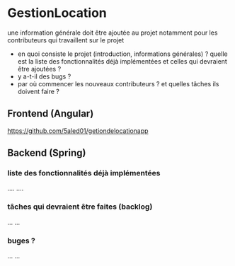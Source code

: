 # GestionLocation

une information générale doit être ajoutée au projet notamment pour les contributeurs qui travaillent sur le projet

- en quoi consiste le projet (introduction, informations générales) ?
quelle est la liste des fonctionnalités déjà implémentées et celles qui devraient être ajoutées ?
- y a-t-il des bugs ?
- par où commencer les nouveaux contributeurs ? et quelles tâches ils doivent faire ?

## Frontend (Angular)

https://github.com/5aled01/getiondelocationapp

## Backend (Spring)

### liste des fonctionnalités déjà implémentées
....
....
### tâches qui devraient être faites (backlog)
...
...
### buges ?
...
...


